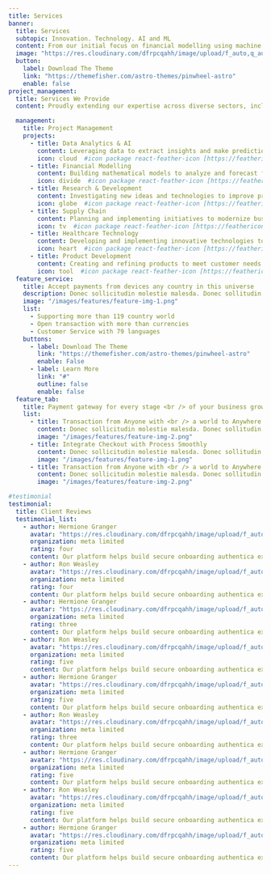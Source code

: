 ```yaml
---
title: Services
banner:
  title: Services
  subtopic: Innovation. Technology. AI and ML
  content: From our initial focus on financial modelling using machine learning, we strategically expand into healthcare and beyond. Our goal is to revolutionize every sector, delivering bespoke services grounded in rigorous research and technological acumen, envisioning a future where data science catalyses positive global change 
  image: "https://res.cloudinary.com/dfrpcqahh/image/upload/f_auto,q_auto/v1/mythoquantum/databanner2"
  button:
    label: Download The Theme
    link: "https://themefisher.com/astro-themes/pinwheel-astro"
    enable: false
project_management:
  title: Services We Provide
  content: Proudly extending our expertise across diverse sectors, including financial markets, retail, manufacturing, supply chain & logistics, and healthcare systems, we seamlessly integrate data science to unravel hidden patterns, optimize processes, and pave the way for advancements.

  management:
    title: Project Management
    projects:
      - title: Data Analytics & AI
        content: Leveraging data to extract insights and make predictions through artificial intelligence techniques.
        icon: cloud  #icon package react-feather-icon [https://feathericons.com/]
      - title: Financial Modelling
        content: Building mathematical models to analyze and forecast financial performance and outcomes.
        icon: divide  #icon package react-feather-icon [https://feathericons.com/]
      - title: Research & Development
        content: Investigating new ideas and technologies to improve products, processes, or services.
        icon: globe  #icon package react-feather-icon [https://feathericons.com/]
      - title: Supply Chain
        content: Planning and implementing initiatives to modernize business operations and processes using digital technologies.
        icon: tv  #icon package react-feather-icon [https://feathericons.com/]
      - title: Healthcare Technology
        content: Developing and implementing innovative technologies to improve healthcare delivery, patient outcomes, and efficiency.
        icon: heart  #icon package react-feather-icon [https://feathericons.com/]
      - title: Product Development
        content: Creating and refining products to meet customer needs and market demands through iterative design and testing processes.
        icon: tool  #icon package react-feather-icon [https://feathericons.com/]
  feature_service:
    title: Accept payments from devices any country in this universe
    description: Donec sollicitudin molestie malesda. Donec sollitudin molestie malesuada. Mauris pellentesque nec, egestas non nisi. Cras ultricies ligula sed
    image: "/images/features/feature-img-1.png"
    list:
      - Supporting more than 119 country world
      - Open transaction with more than currencies
      - Customer Service with 79 languages
    buttons:
      - label: Download The Theme
        link: "https://themefisher.com/astro-themes/pinwheel-astro"
        enable: False
      - label: Learn More
        link: "#"
        outline: false
        enable: false
  feature_tab:
    title: Payment gateway for every stage <br /> of your business growth
    list:
      - title: Transaction from Anyone with <br /> a world to Anywhere
        content: Donec sollicitudin molestie malesda. Donec sollitudin molestie malesuada. Mauris pellentesque nec, egestas non nisi. Cras ultricies ligula sed
        image: "/images/features/feature-img-2.png"
      - title: Integrate Checkout with Process Smoothly
        content: Donec sollicitudin molestie malesda. Donec sollitudin molestie malesuada. Mauris pellentesque nec, egestas non nisi. Cras ultricies ligula sed
        image: "/images/features/feature-img-1.png"
      - title: Transaction from Anyone with <br /> a world to Anywhere
        content: Donec sollicitudin molestie malesda. Donec sollitudin molestie malesuada. Mauris pellentesque nec, egestas non nisi. Cras ultricies ligula sed
        image: "/images/features/feature-img-2.png"

#testimonial
testimonial:
  title: Client Reviews
  testimonial_list:
    - author: Hermione Granger
      avatar: "https://res.cloudinary.com/dfrpcqahh/image/upload/f_auto,q_auto/v1/mythoquantum/femaleavatar"
      organization: meta limited
      rating: four
      content: Our platform helps build secure onboarding authentica experiences & engage your users. We build .
    - author: Ron Weasley
      avatar: "https://res.cloudinary.com/dfrpcqahh/image/upload/f_auto,q_auto/v1/mythoquantum/maleavatar"
      organization: meta limited
      rating: four
      content: Our platform helps build secure onboarding authentica experiences & engage your users. We build .
    - author: Hermione Granger
      avatar: "https://res.cloudinary.com/dfrpcqahh/image/upload/f_auto,q_auto/v1/mythoquantum/femaleavatar"
      organization: meta limited
      rating: three
      content: Our platform helps build secure onboarding authentica experiences & engage your users. We build .
    - author: Ron Weasley
      avatar: "https://res.cloudinary.com/dfrpcqahh/image/upload/f_auto,q_auto/v1/mythoquantum/maleavatar"
      organization: meta limited
      rating: five
      content: Our platform helps build secure onboarding authentica experiences & engage your users. We build .
    - author: Hermione Granger
      avatar: "https://res.cloudinary.com/dfrpcqahh/image/upload/f_auto,q_auto/v1/mythoquantum/femaleavatar"
      organization: meta limited
      rating: five
      content: Our platform helps build secure onboarding authentica experiences & engage your users. We build .
    - author: Ron Weasley
      avatar: "https://res.cloudinary.com/dfrpcqahh/image/upload/f_auto,q_auto/v1/mythoquantum/maleavatar"
      organization: meta limited
      rating: three
      content: Our platform helps build secure onboarding authentica experiences & engage your users. We build .
    - author: Hermione Granger
      avatar: "https://res.cloudinary.com/dfrpcqahh/image/upload/f_auto,q_auto/v1/mythoquantum/femaleavatar"
      organization: meta limited
      rating: five
      content: Our platform helps build secure onboarding authentica experiences & engage your users. We build .
    - author: Ron Weasley
      avatar: "https://res.cloudinary.com/dfrpcqahh/image/upload/f_auto,q_auto/v1/mythoquantum/maleavatar"
      organization: meta limited
      rating: five
      content: Our platform helps build secure onboarding authentica experiences & engage your users. We build .
    - author: Hermione Granger
      avatar: "https://res.cloudinary.com/dfrpcqahh/image/upload/f_auto,q_auto/v1/mythoquantum/femaleavatar"
      organization: meta limited
      rating: five
      content: Our platform helps build secure onboarding authentica experiences & engage your users. We build .
---
```

